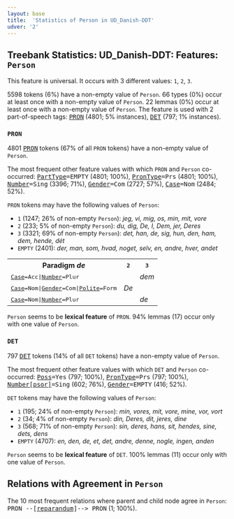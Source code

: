 ```yaml
---
layout: base
title:  'Statistics of Person in UD_Danish-DDT'
udver: '2'
---
```


## Treebank Statistics: UD_Danish-DDT: Features: `Person`

This feature is universal.
It occurs with 3 different values: `1`, `2`, `3`.

5598 tokens (6%) have a non-empty value of `Person`.
66 types (0%) occur at least once with a non-empty value of `Person`.
22 lemmas (0%) occur at least once with a non-empty value of `Person`.
The feature is used with 2 part-of-speech tags: <tt><a href="da_ddt-pos-PRON.html">PRON</a></tt> (4801; 5% instances), <tt><a href="da_ddt-pos-DET.html">DET</a></tt> (797; 1% instances).

### `PRON`

4801 <tt><a href="da_ddt-pos-PRON.html">PRON</a></tt> tokens (67% of all `PRON` tokens) have a non-empty value of `Person`.

The most frequent other feature values with which `PRON` and `Person` co-occurred: <tt><a href="da_ddt-feat-PartType.html">PartType</a></tt><tt>=EMPTY</tt> (4801; 100%), <tt><a href="da_ddt-feat-PronType.html">PronType</a></tt><tt>=Prs</tt> (4801; 100%), <tt><a href="da_ddt-feat-Number.html">Number</a></tt><tt>=Sing</tt> (3396; 71%), <tt><a href="da_ddt-feat-Gender.html">Gender</a></tt><tt>=Com</tt> (2727; 57%), <tt><a href="da_ddt-feat-Case.html">Case</a></tt><tt>=Nom</tt> (2484; 52%).

`PRON` tokens may have the following values of `Person`:

* `1` (1247; 26% of non-empty `Person`): <em>jeg, vi, mig, os, min, mit, vore</em>
* `2` (233; 5% of non-empty `Person`): <em>du, dig, De, I, Dem, jer, Deres</em>
* `3` (3321; 69% of non-empty `Person`): <em>det, han, de, sig, hun, den, ham, dem, hende, dét</em>
* `EMPTY` (2401): <em>der, man, som, hvad, noget, selv, en, andre, hver, andet</em>

<table>
  <tr><th>Paradigm <i>de</i></th><th><tt>2</tt></th><th><tt>3</tt></th></tr>
  <tr><td><tt><tt><a href="da_ddt-feat-Case.html">Case</a></tt><tt>=Acc</tt>|<tt><a href="da_ddt-feat-Number.html">Number</a></tt><tt>=Plur</tt></tt></td><td></td><td><em>dem</em></td></tr>
  <tr><td><tt><tt><a href="da_ddt-feat-Case.html">Case</a></tt><tt>=Nom</tt>|<tt><a href="da_ddt-feat-Gender.html">Gender</a></tt><tt>=Com</tt>|<tt><a href="da_ddt-feat-Polite.html">Polite</a></tt><tt>=Form</tt></tt></td><td><em>De</em></td><td></td></tr>
  <tr><td><tt><tt><a href="da_ddt-feat-Case.html">Case</a></tt><tt>=Nom</tt>|<tt><a href="da_ddt-feat-Number.html">Number</a></tt><tt>=Plur</tt></tt></td><td></td><td><em>de</em></td></tr>
</table>

`Person` seems to be **lexical feature** of `PRON`. 94% lemmas (17) occur only with one value of `Person`.

### `DET`

797 <tt><a href="da_ddt-pos-DET.html">DET</a></tt> tokens (14% of all `DET` tokens) have a non-empty value of `Person`.

The most frequent other feature values with which `DET` and `Person` co-occurred: <tt><a href="da_ddt-feat-Poss.html">Poss</a></tt><tt>=Yes</tt> (797; 100%), <tt><a href="da_ddt-feat-PronType.html">PronType</a></tt><tt>=Prs</tt> (797; 100%), <tt><a href="da_ddt-feat-Number-psor.html">Number[psor]</a></tt><tt>=Sing</tt> (602; 76%), <tt><a href="da_ddt-feat-Gender.html">Gender</a></tt><tt>=EMPTY</tt> (416; 52%).

`DET` tokens may have the following values of `Person`:

* `1` (195; 24% of non-empty `Person`): <em>min, vores, mit, vore, mine, vor, vort</em>
* `2` (34; 4% of non-empty `Person`): <em>din, Deres, dit, jeres, dine</em>
* `3` (568; 71% of non-empty `Person`): <em>sin, deres, hans, sit, hendes, sine, dets, dens</em>
* `EMPTY` (4707): <em>en, den, de, et, det, andre, denne, nogle, ingen, anden</em>

`Person` seems to be **lexical feature** of `DET`. 100% lemmas (11) occur only with one value of `Person`.

## Relations with Agreement in `Person`

The 10 most frequent relations where parent and child node agree in `Person`:
<tt>PRON --[<tt><a href="da_ddt-dep-reparandum.html">reparandum</a></tt>]--> PRON</tt> (1; 100%).


